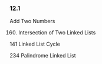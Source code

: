 

### 12.1

Add Two Numbers

160. Intersection of Two Linked Lists

141	Linked List Cycle    

234 Palindrome Linked List    
